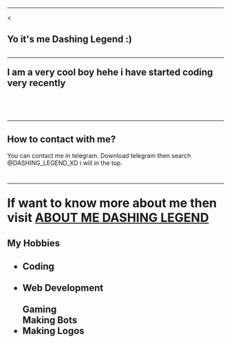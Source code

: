 <html>
<body>
<hr><
<h2> Yo it's me Dashing Legend :) <h2>
<hr>
<p> I am a very cool boy hehe i have started coding very recently</p><br>
<h2><hr> <h2> How to contact with me? </h2>
<p> You can contact me in telegram. Download telegram then search @DASHING_LEGEND_XD i will in the top.</p>
<h1><hr> If want to know more about me then visit <a href="https://ashmitop.github.io/">ABOUT ME DASHING LEGEND</a>
<h2> My Hobbies <h2>
<ul type= "Disc">
<li> Coding </li><br>
<li> Web Development </li><br>
</li> Gaming </li><br>
</li> Making Bots </li><br>
<li> Making Logos </li>
</ul>


